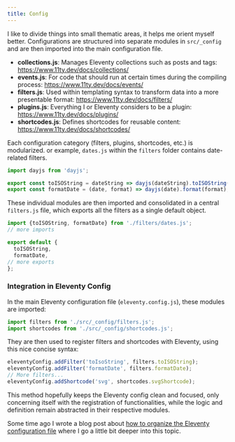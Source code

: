 ```yaml
---
title: Config
---
```


I like to divide things into small thematic areas, it helps me orient myself better. Configurations are structured into separate modules in `src/_config` and are then imported into the main configuration file.

- **collections.js**: Manages Eleventy collections such as posts and tags: https://www.11ty.dev/docs/collections/
- **events.js**: For code that should run at certain times during the compiling process: https://www.11ty.dev/docs/events/
- **filters.js**: Used within templating syntax to transform data into a more presentable format: https://www.11ty.dev/docs/filters/
- **plugins.js**: Everything I or Eleventy considers to be a plugin: https://www.11ty.dev/docs/plugins/
- **shortcodes.js**: Defines shortcodes for reusable content: https://www.11ty.dev/docs/shortcodes/

Each configuration category (filters, plugins, shortcodes, etc.) is modularized. or example, `dates.js` within the `filters` folder contains date-related filters.

```js
import dayjs from 'dayjs';

export const toISOString = dateString => dayjs(dateString).toISOString();
export const formatDate = (date, format) => dayjs(date).format(format);
```

These individual modules are then imported and consolidated in a central `filters.js` file, which exports all the filters as a single default object.

```js
import {toISOString, formatDate} from './filters/dates.js';
// more imports

export default {
  toISOString,
  formatDate,
// more exports
};

```

### Integration in Eleventy Config

In the main Eleventy configuration file (`eleventy.config.js`), these modules are imported:

```js
import filters from './src/_config/filters.js';
import shortcodes from './src/_config/shortcodes.js';
```

They are then used to register filters and shortcodes with Eleventy, using this nice concise syntax:

```js
eleventyConfig.addFilter('toIsoString', filters.toISOString);
eleventyConfig.addFilter('formatDate', filters.formatDate);
// More filters...
eleventyConfig.addShortcode('svg', shortcodes.svgShortcode);
```

This method hopefully keeps the Eleventy config clean and focused, only concerning itself with the registration of functionalities, while the logic and definition remain abstracted in their respective modules.

Some time ago I wrote a blog post about [how to organize the Eleventy configuration file](https://www.lenesaile.com/en/blog/organizing-the-eleventy-config-file/) where I go a little bit deeper into this topic.